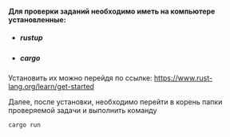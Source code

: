 #### Для проверки заданий необходимо иметь на компьютере установленные:
* ##### rustup
* ##### cargo
Установить их можно перейдя по ссылке: 
https://www.rust-lang.org/learn/get-started

Далее, после установки, необходимо перейти в корень папки проверяемой задачи и выполнить команду

``` 
cargo run
```


